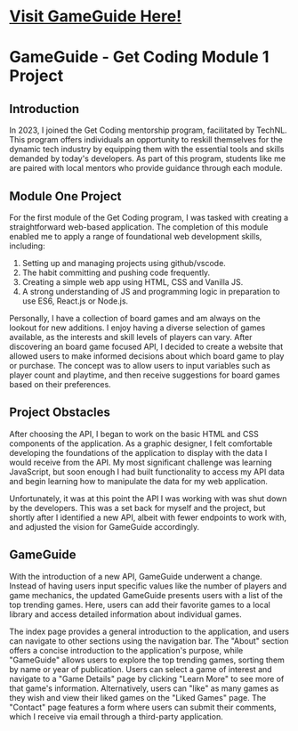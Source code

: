 # <a href="https://alliebourden.github.io/gameguide/">Visit GameGuide Here!</a>
# GameGuide - Get Coding Module 1 Project

## Introduction

In 2023, I joined the Get Coding mentorship program, facilitated by TechNL. This program offers individuals an opportunity to reskill themselves for the dynamic tech industry by equipping them with the essential tools and skills demanded by today's developers. As part of this program, students like me are paired with local mentors who provide guidance through each module.

## Module One Project

For the first module of the Get Coding program, I was tasked with creating a straightforward web-based application. The completion of this module enabled me to apply a range of foundational web development skills, including:

1. Setting up and managing projects using github/vscode.
2. The habit committing and pushing code frequently.
3. Creating a simple web app using HTML, CSS and Vanilla JS.
4. A strong understanding of JS and programming logic in preparation to use ES6, React.js or Node.js.

Personally, I have a collection of board games and am always on the lookout for new additions. I enjoy having a diverse selection of games available, as the interests and skill levels of players can vary. After discovering an board game focused API, I decided to create a website that allowed users to make informed decisions about which board game to play or purchase. The concept was to allow users to input variables such as player count and playtime, and then receive suggestions for board games based on their preferences.


## Project Obstacles

After choosing the API, I began to work on the basic HTML and CSS components of the application. As a graphic designer, I felt comfortable developing the foundations of the application to display with the data I would receive from the API. My most significant challenge was learning JavaScript, but soon enough I had built functionality to access my API data and begin learning how to manipulate the data for my web application.

Unfortunately, it was at this point the API I was working with was shut down by the developers. This was a set back for myself and the project, but shortly after I identified a new API, albeit with fewer endpoints to work with, and adjusted the vision for GameGuide accordingly.

## GameGuide

With the introduction of a new API, GameGuide underwent a change. Instead of having users input specific values like the number of players and game mechanics, the updated GameGuide presents users with a list of the top trending games. Here, users can add their favorite games to a local library and access detailed information about individual games.

The index page provides a general introduction to the application, and users can navigate to other sections using the navigation bar. The "About" section offers a concise introduction to the application's purpose, while "GameGuide" allows users to explore the top trending games, sorting them by name or year of publication. Users can select a game of interest and navigate to a "Game Details" page by clicking "Learn More" to see more of that game's information. Alternatively, users can "like" as many games as they wish and view their liked games on the "Liked Games" page. The "Contact" page features a form where users can submit their comments, which I receive via email through a third-party application.
